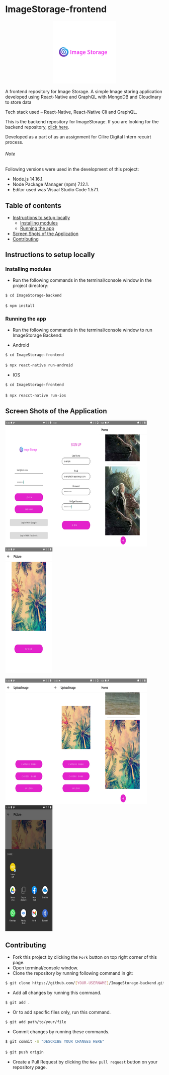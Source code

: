 # ImageStorage-frontend

<p align="center"><img src="./assets/image-storage-logo.png"></p>

A frontend repository for Image Storage. A simple Image storing application developed using React-Native and GraphQL with MongoDB and Cloudinary to store data

Tech stack used – React-Native, React-Native Cli and GraphQL.

This is the backend repository for ImageStorage. If you are looking for the backend repository, [click here](https://github.com/ShanmukhSreenivas/ImageStorage-backend).

Developed as a part of as an assignment for Cilire Digital Intern recuirt process.

###### Note

Following versions were used in the development of this project:

* Node.js 14.16.1.
* Node Package Manager (npm) 7.12.1.
* Editor used was Visual Studio Code 1.57.1.

## Table of contents
* [Instructions to setup locally](#instructions-to-setup-locally)
  * [Installing modules](#installing-modules)
  * [Running the app](#running-the-app)
* [Screen Shots of the Application](#screen-Shots)
* [Contributing](#contributing)

## Instructions to setup locally

### Installing modules

* Run the following commands in the terminal/console window in the project directory:

```bash
$ cd ImageStorage-backend

$ npm install
```

### Running the app

* Run the following commands in the terminal/console window to run ImageStorage Backend:

* Android

```bash
$ cd ImageStorage-frontend

$ npx react-native run-android

```
* IOS

```bash
$ cd ImageStorage-frontend

$ npx reacct-native run-ios
```

## Screen Shots of the Application

<p justify-content="space-between"><a><img src="./assets/Login.jpg" width="150" height="400" margin-right="5"></a><a><img src="./assets/SignUp.jpg" width="150" height="400" margin-left="5" margin-right="5"></a><a><img src="./assets/Home.jpg" width="150" height="400" margin-left="5" margin-right="5"></a><a><img src="./assets/Picture.jpg" width="150" height="400" margin-left="5"></a></p>
<p justify-content="space-between"><a><img src="./assets/Upload-image.jpg" width="150" height="400" margin-right="5"></a><a><img src="./assets/Image-Upload.jpg" width="150" height="400" margin-left="5" margin-right="5"></a><a><img src="./assets/Home-Upload.jpg" width="150" height="400" margin-left="5" margin-right="5"></a><a><img src="./assets/Share.jpg" width="150" height="400" margin-left="5"></a></p>

## Contributing

* Fork this project by clicking the ```Fork``` button on top right corner of this page.
* Open terminal/console window.
* Clone the repository by running following command in git:

```bash
$ git clone https://github.com/[YOUR-USERNAME]/ImageStorage-backend.git
```

* Add all changes by running this command.

```bash
$ git add .
```

* Or to add specific files only, run this command.

```bash
$ git add path/to/your/file
```

* Commit changes by running these commands.

```bash
$ git commit -m "DESCRIBE YOUR CHANGES HERE"

$ git push origin
```

* Create a Pull Request by clicking the ```New pull request``` button on your repository page.
